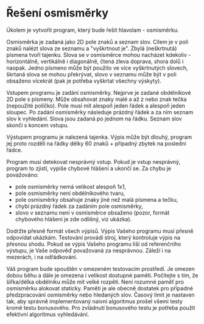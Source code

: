 # Řešení osmisměrky

Úkolem je vytvořit program, který bude řešit hlavolam - osmisměrku.

Osmisměrka je zadaná jako 2D pole znaků a seznam slov. Cílem je v poli znaků nalézt slova ze seznamu a "vyškrtnout je". Zbylá (neškrtnutá) písmena tvoří tajenku. Slova se v osmisměrce mohou nacházet kdekoliv - horizontálně, vertikálně i diagonálně, čtená zleva doprava, shora dolů i naopak. Jedno písmeno může být použito ve více vyškrtnutých slovech, škrtaná slova se mohou překrývat, slovo v seznamu může být v poli obsaženo vícekrát (pak je potřeba vyškrtat všechny výskyty).

Vstupem programu je zadání osmisměrky. Nejprve je zadané obdélníkové 2D pole s písmeny. Může obsahovat znaky malé a až z nebo znak tečka (nepoužité políčko). Pole musí mít alespoň jeden řádek a alespoň jeden sloupec. Po zadání osmisměrky následuje prázdný řádek a za ním seznam slov k vyhledání. Slova jsou zadaná po jednom na řádku. Seznam slov skončí s koncem vstupu.

Výstupem programu je nalezená tajenka. Výpis může být dlouhý, program jej proto rozdělí na řádky délky 60 znaků + případný zbytek na poslední řádce.

Program musí detekovat nesprávný vstup. Pokud je vstup nesprávný, program to zjistí, vypíše chybové hlášení a ukončí se. Za chybu je považováno:

* pole osmisměrky nemá velikost alespoň 1x1,
* pole osmisměrky není obdélníkového tvaru,
* pole osmisměrky obsahuje znaky jiné než malá písmena a tečku,
* chybí prázdný řádek za zadáním pole osmisměrky,
* slovo v seznamu není v osmisměrce obsaženo (pozor, formát chybového hlášení je zde odlišný, viz ukázka).

Dodržte přesně formát všech výpisů. Výpis Vašeho programu musí přesně odpovídat ukázkám. Testování provádí stroj, který kontroluje výpis na přesnou shodu. Pokud se výpis Vašeho programu liší od referenčního výstupu, je Vaše odpověď považovaná za nesprávnou. Záleží i na mezerách, i na odřádkování.

Váš program bude spouštěn v omezeném testovacím prostředí. Je omezen dobou běhu a dále je omezena i velikost dostupné paměti. Počítejte s tím, že šířka/délka obdélníku může mít velké rozpětí. Není rozumné paměť pro osmisměrku alokovat staticky. Paměti je ale obecně dostatek pro případné předzpracování osmisměrky nebo hledaných slov. Časový limit je nastaven tak, aby správně implementovaný naivní algoritmus prošel všemi testy kromě testu bonusového. Pro zvládnutí bonusového testu je potřeba použít efektivní algoritmus vyhledávání.